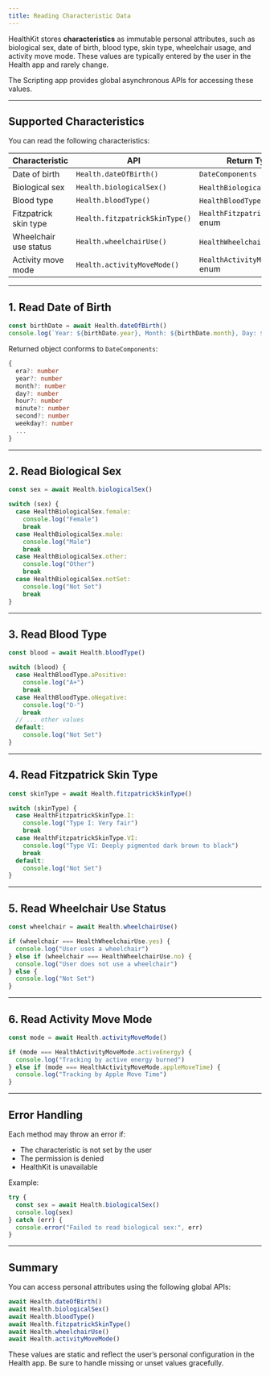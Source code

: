 ```yaml
---
title: Reading Characteristic Data
---
```

HealthKit stores **characteristics** as immutable personal attributes, such as biological sex, date of birth, blood type, skin type, wheelchair usage, and activity move mode. These values are typically entered by the user in the Health app and rarely change.

The Scripting app provides global asynchronous APIs for accessing these values.

---

## Supported Characteristics

You can read the following characteristics:

| Characteristic        | API                            | Return Type                      |
| --------------------- | ------------------------------ | -------------------------------- |
| Date of birth         | `Health.dateOfBirth()`         | `DateComponents`                 |
| Biological sex        | `Health.biologicalSex()`       | `HealthBiologicalSex` enum       |
| Blood type            | `Health.bloodType()`           | `HealthBloodType` enum           |
| Fitzpatrick skin type | `Health.fitzpatrickSkinType()` | `HealthFitzpatrickSkinType` enum |
| Wheelchair use status | `Health.wheelchairUse()`       | `HealthWheelchairUse` enum       |
| Activity move mode    | `Health.activityMoveMode()`    | `HealthActivityMoveMode` enum    |

---

## 1. Read Date of Birth

```ts
const birthDate = await Health.dateOfBirth()
console.log(`Year: ${birthDate.year}, Month: ${birthDate.month}, Day: ${birthDate.day}`)
```

Returned object conforms to `DateComponents`:

```ts
{
  era?: number
  year?: number
  month?: number
  day?: number
  hour?: number
  minute?: number
  second?: number
  weekday?: number
  ...
}
```

---

## 2. Read Biological Sex

```ts
const sex = await Health.biologicalSex()

switch (sex) {
  case HealthBiologicalSex.female:
    console.log("Female")
    break
  case HealthBiologicalSex.male:
    console.log("Male")
    break
  case HealthBiologicalSex.other:
    console.log("Other")
    break
  case HealthBiologicalSex.notSet:
    console.log("Not Set")
    break
}
```

---

## 3. Read Blood Type

```ts
const blood = await Health.bloodType()

switch (blood) {
  case HealthBloodType.aPositive:
    console.log("A+")
    break
  case HealthBloodType.oNegative:
    console.log("O-")
    break
  // ... other values
  default:
    console.log("Not Set")
}
```

---

## 4. Read Fitzpatrick Skin Type

```ts
const skinType = await Health.fitzpatrickSkinType()

switch (skinType) {
  case HealthFitzpatrickSkinType.I:
    console.log("Type I: Very fair")
    break
  case HealthFitzpatrickSkinType.VI:
    console.log("Type VI: Deeply pigmented dark brown to black")
    break
  default:
    console.log("Not Set")
}
```

---

## 5. Read Wheelchair Use Status

```ts
const wheelchair = await Health.wheelchairUse()

if (wheelchair === HealthWheelchairUse.yes) {
  console.log("User uses a wheelchair")
} else if (wheelchair === HealthWheelchairUse.no) {
  console.log("User does not use a wheelchair")
} else {
  console.log("Not Set")
}
```

---

## 6. Read Activity Move Mode

```ts
const mode = await Health.activityMoveMode()

if (mode === HealthActivityMoveMode.activeEnergy) {
  console.log("Tracking by active energy burned")
} else if (mode === HealthActivityMoveMode.appleMoveTime) {
  console.log("Tracking by Apple Move Time")
}
```

---

## Error Handling

Each method may throw an error if:

* The characteristic is not set by the user
* The permission is denied
* HealthKit is unavailable

Example:

```ts
try {
  const sex = await Health.biologicalSex()
  console.log(sex)
} catch (err) {
  console.error("Failed to read biological sex:", err)
}
```

---

## Summary

You can access personal attributes using the following global APIs:

```ts
await Health.dateOfBirth()
await Health.biologicalSex()
await Health.bloodType()
await Health.fitzpatrickSkinType()
await Health.wheelchairUse()
await Health.activityMoveMode()
```

These values are static and reflect the user’s personal configuration in the Health app. Be sure to handle missing or unset values gracefully.
